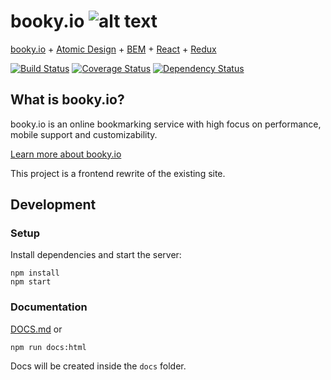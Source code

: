 # booky.io ![alt text](https://booky.io/github/heart2.png)
[booky.io](https://booky.io) + [Atomic Design](http://atomicdesign.bradfrost.com/) + [BEM](https://en.bem.info) + [React](https://facebook.github.io/react/) + [Redux](https://github.com/reactjs/redux)

[![Build Status](https://travis-ci.org/nthiebes/booky.io.svg?branch=master)](https://travis-ci.org/nthiebes/booky.io)
[![Coverage Status](https://coveralls.io/repos/github/nthiebes/booky.io/badge.svg?branch=master)](https://coveralls.io/github/nthiebes/booky.io?branch=master)
[![Dependency Status](https://david-dm.org/nthiebes/booky.io.svg)](https://david-dm.org/nthiebes/booky.io)

## What is booky.io?
booky.io is an online bookmarking service with high focus on performance, mobile support and customizability.

[Learn more about booky.io](https://booky.io/about)

This project is a frontend rewrite of the existing site.

## Development
### Setup
Install dependencies and start the server:
```
npm install
npm start
```

### Documentation
[DOCS.md](DOCS.md) or
```
npm run docs:html
```
Docs will be created inside the `docs` folder.
